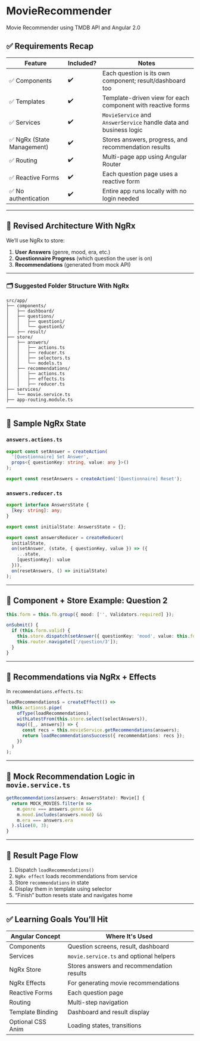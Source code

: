 # MovieRecommender
Movie Recommender using TMDB API and Angular 2.0

## ✅ Requirements Recap

| Feature                   | Included? | Notes                                                             |
| ------------------------- | --------- | ----------------------------------------------------------------- |
| ✅ Components              | ✔️        | Each question is its own component; result/dashboard too          |
| ✅ Templates               | ✔️        | Template-driven view for each component with reactive forms       |
| ✅ Services                | ✔️        | `MovieService` and `AnswerService` handle data and business logic |
| ✅ NgRx (State Management) | ✔️        | Stores answers, progress, and recommendation results              |
| ✅ Routing                 | ✔️        | Multi-page app using Angular Router                               |
| ✅ Reactive Forms          | ✔️        | Each question page uses a reactive form                           |
| ✅ No authentication       | ✔️        | Entire app runs locally with no login needed                      |

---

## 🧠 Revised Architecture With **NgRx**

We’ll use NgRx to store:

1. **User Answers** (genre, mood, era, etc.)
2. **Questionnaire Progress** (which question the user is on)
3. **Recommendations** (generated from mock API)

---

### 🗂 Suggested Folder Structure With NgRx

```
src/app/
├── components/
│   ├── dashboard/
│   ├── questions/
│   │   ├── question1/
│   │   └── question5/
│   ├── result/
├── store/
│   ├── answers/
│   │   ├── actions.ts
│   │   ├── reducer.ts
│   │   ├── selectors.ts
│   │   └── models.ts
│   ├── recommendations/
│   │   ├── actions.ts
│   │   ├── effects.ts
│   │   ├── reducer.ts
├── services/
│   └── movie.service.ts
├── app-routing.module.ts
```

---

## 🔄 Sample NgRx State

### `answers.actions.ts`

```ts
export const setAnswer = createAction(
  '[Questionnaire] Set Answer',
  props<{ questionKey: string, value: any }>()
);

export const resetAnswers = createAction('[Questionnaire] Reset');
```

### `answers.reducer.ts`

```ts
export interface AnswersState {
  [key: string]: any;
}

export const initialState: AnswersState = {};

export const answersReducer = createReducer(
  initialState,
  on(setAnswer, (state, { questionKey, value }) => ({
    ...state,
    [questionKey]: value
  })),
  on(resetAnswers, () => initialState)
);
```

---

## 🧩 Component + Store Example: Question 2

```ts
this.form = this.fb.group({ mood: ['', Validators.required] });

onSubmit() {
  if (this.form.valid) {
    this.store.dispatch(setAnswer({ questionKey: 'mood', value: this.form.value.mood }));
    this.router.navigate(['/question/3']);
  }
}
```

---

## 🎥 Recommendations via NgRx + Effects

In `recommendations.effects.ts`:

```ts
loadRecommendations$ = createEffect(() =>
  this.actions$.pipe(
    ofType(loadRecommendations),
    withLatestFrom(this.store.select(selectAnswers)),
    map(([_, answers]) => {
      const recs = this.movieService.getRecommendations(answers);
      return loadRecommendationsSuccess({ recommendations: recs });
    })
  )
);
```

---

## 🧪 Mock Recommendation Logic in `movie.service.ts`

```ts
getRecommendations(answers: AnswersState): Movie[] {
  return MOCK_MOVIES.filter(m =>
    m.genre === answers.genre &&
    m.mood.includes(answers.mood) &&
    m.era === answers.era
  ).slice(0, 3);
}
```

---

## 🔁 Result Page Flow

1. Dispatch `loadRecommendations()`
2. `NgRx effect` loads recommendations from service
3. Store `recommendations` in state
4. Display them in template using selector
5. “Finish” button resets state and navigates home

---

## ✅ Learning Goals You’ll Hit

| Angular Concept   | Where It's Used                           |
| ----------------- | ----------------------------------------- |
| Components        | Question screens, result, dashboard       |
| Services          | `movie.service.ts` and optional helpers   |
| NgRx Store        | Stores answers and recommendation results |
| NgRx Effects      | For generating movie recommendations      |
| Reactive Forms    | Each question page                        |
| Routing           | Multi-step navigation                     |
| Template Binding  | Dashboard and result display              |
| Optional CSS Anim | Loading states, transitions               |


